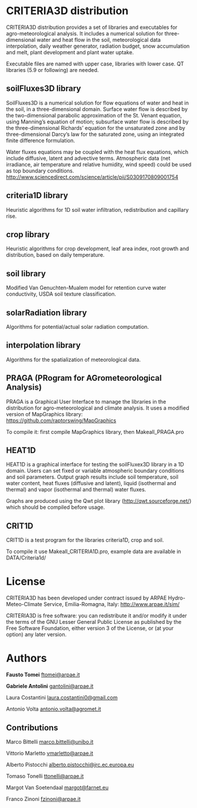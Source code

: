 # CRITERIA3D distribution
CRITERIA3D distribution provides a set of libraries and executables for agro-meteorological analysis.
It includes a numerical solution for three-dimensional water and heat flow in the soil, meteorological data interpolation, daily weather generator, radiation budget, snow accumulation and melt, plant development and plant water uptake.

Executable files are named with upper case, libraries with lower case. QT libraries (5.9 or following) are needed.

## soilFluxes3D library
SoilFluxes3D is a numerical solution for flow equations of water and heat in the soil, in a three-dimensional domain.
Surface water flow is described by the two-dimensional parabolic approximation of the St. Venant equation, using Manning’s equation of motion; subsurface water flow is described by the three-dimensional Richards’ equation for the unsaturated zone and by three-dimensional Darcy’s law for the saturated zone, using an integrated finite difference formulation.

Water fluxes equations may be coupled with the heat flux equations, which include diffusive, latent and advective terms. Atmospheric data (net irradiance, air temperature and relative humidity, wind speed) could be used as top boundary conditions.
http://www.sciencedirect.com/science/article/pii/S0309170809001754

## criteria1D library
Heuristic algorithms for 1D soil water infiltration, redistribution and capillary rise.

## crop library
Heuristic algorithms for crop development, leaf area index, root growth and distribution, based on daily temperature.

## soil library
Modified Van Genuchten-Mualem model for retention curve water conductivity, USDA soil texture classification.

## solarRadiation library
Algorithms for potential/actual solar radiation computation.

## interpolation library
Algorithms for the spatialization of meteorological data.

## PRAGA (PRogram for AGrometeorological Analysis)
PRAGA is a Graphical User Interface to manage the libraries in the distribution for agro-meteorological and climate analysis.
It uses a modified version of MapGraphics library: https://github.com/raptorswing/MapGraphics

To compile it: first compile MapGraphics library, then Makeall_PRAGA.pro

## HEAT1D
HEAT1D is a graphical interface for testing the soilFluxex3D library in a 1D domain. Users can set fixed or variable atmospheric boundary conditions and soil parameters. Output graph results include soil temperature, soil water content, heat fluxes (diffusive and latent), liquid (isothermal and thermal) and vapor (isothermal and thermal) water fluxes. 

Graphs are produced using the Qwt plot library (http://qwt.sourceforge.net/) which should be compiled before usage.

## CRIT1D
CRIT1D is a test program for the libraries criteria1D, crop and soil. 

To compile it use Makeall_CRITERIA1D.pro, example data are available in DATA/Criteria1d/

# License
CRITERIA3D has been developed under contract issued by 
ARPAE Hydro-Meteo-Climate Service, Emilia-Romagna, Italy: http://www.arpae.it/sim/

CRITERIA3D is free software: you can redistribute it and/or modify
it under the terms of the GNU Lesser General Public License as published by the Free Software Foundation, 
either version 3 of the License, or (at your option) any later version.

# Authors
**Fausto Tomei** <ftomei@arpae.it>

**Gabriele Antolini**	 <gantolini@arpae.it>

Laura Costantini  <laura.costantini0@gmail.com>

Antonio Volta		<antonio.volta@agromet.it>

## Contributions

Marco Bittelli   <marco.bittelli@unibo.it>

Vittorio Marletto <vmarletto@arpae.it>

Alberto Pistocchi	 <alberto.pistocchi@jrc.ec.europa.eu>

Tomaso Tonelli <ttonelli@arpae.it>

Margot Van Soetendaal <margot@farnet.eu>

Franco Zinoni <fzinoni@arpae.it>
